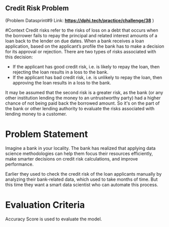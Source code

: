 ## Credit Risk Problem
(Problem Datasprint#9  Link: __https://dphi.tech/practice/challenge/38__ )

#Context
Credit risks refer to the risks of loss on a debt that occurs when the borrower fails to repay the principal and related interest amounts of a loan back to the lender on due dates.
When a bank receives a loan application, based on the applicant’s profile the bank has to make a decision for its approval or rejection. There are two types of risks associated with this decision:
* If the applicant has good credit risk, i.e. is likely to repay the loan, then rejecting the loan results in a loss to the bank.
* If the applicant has bad credit risk, i.e. is unlikely to repay the loan, then approving the loan results in a loss to the bank.

It may be assumed that the second risk is a greater risk, as the bank (or any other institution lending the money to an untrustworthy party) had a higher chance of not being paid back the borrowed amount.
So it's on the part of the bank or other lending authority to evaluate the risks associated with lending money to a customer.

# Problem Statement
Imagine a bank in your locality. The bank has realized that applying data science methodologies can help them focus their resources efficiently, make smarter decisions on credit risk calculations, and improve performance.

Earlier they used to check the credit risk of the loan applicants manually by analyzing their bank-related data, which used to take months of time. But this time they want a smart data scientist who can automate this process.

# Evaluation Criteria
Accuracy Score is used to evaluate the model.
